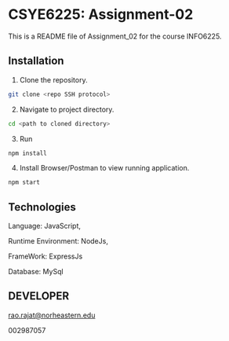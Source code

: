 # CSYE6225: Assignment-02

This is a README file of Assignment_02 for the course INFO6225.

## Installation

1. Clone the repository.
```bash
git clone <repo SSH protocol>
```

2. Navigate to project directory.
```bash
cd <path to cloned directory>
```

3. Run 
```bash
npm install
```

4. Install Browser/Postman to view running application.
```bash
npm start
```

## Technologies

Language: JavaScript,

Runtime Environment: NodeJs, 
 
FrameWork: ExpressJs

Database: MySql
## DEVELOPER

rao.rajat@norheastern.edu

002987057
